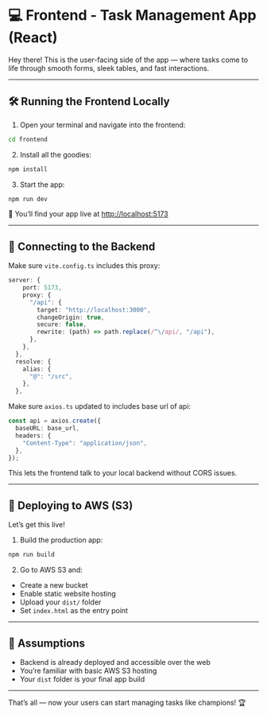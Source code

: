 # 💻 Frontend - Task Management App (React)

Hey there! This is the user-facing side of the app — where tasks come to life through smooth forms, sleek tables, and fast interactions.

---

## 🛠 Running the Frontend Locally

1. Open your terminal and navigate into the frontend:

```bash
cd frontend
```

2. Install all the goodies:

```bash
npm install
```

3. Start the app:

```bash
npm run dev
```

🚀 You’ll find your app live at [http://localhost:5173](http://localhost:5173)

---

## 🔄 Connecting to the Backend

Make sure `vite.config.ts` includes this proxy:

```ts
server: {
    port: 5173,
    proxy: {
      "/api": {
        target: "http://localhost:3000",
        changeOrigin: true,
        secure: false,
        rewrite: (path) => path.replace(/^\/api/, "/api"),
      },
    },
  },
  resolve: {
    alias: {
      "@": "/src",
    },
  },
```

Make sure `axios.ts` updated to includes base url of api:

```ts
const api = axios.create({
  baseURL: base_url,
  headers: {
    "Content-Type": "application/json",
  },
});
```

This lets the frontend talk to your local backend without CORS issues.

---

## 🚀 Deploying to AWS (S3)

Let’s get this live!

1. Build the production app:

```bash
npm run build
```

2. Go to AWS S3 and:

- Create a new bucket
- Enable static website hosting
- Upload your `dist/` folder
- Set `index.html` as the entry point

---

## 🤝 Assumptions

- Backend is already deployed and accessible over the web
- You’re familiar with basic AWS S3 hosting
- Your `dist` folder is your final app build

---

That’s all — now your users can start managing tasks like champions! 🏆
